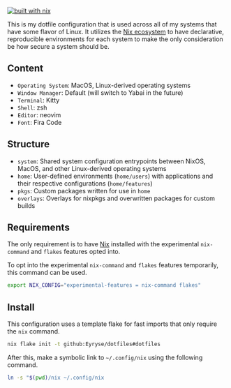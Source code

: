 [![built with nix](https://builtwithnix.org/badge.svg)](https://builtwithnix.org)

This is my dotfile configuration that is used across all of my systems that have some flavor of Linux. It utilizes the [Nix ecosystem](https://www.nixos.wiki/wiki/Nix_Ecosystem) to have declarative, reproducible environments for each system to make the only consideration be how secure a system should be.

## Content

- ``Operating System``: MacOS, Linux-derived operating systems
- ``Window Manager``: Default (will switch to Yabai in the future)
- ``Terminal``: Kitty
- ``Shell``: zsh
- ``Editor``: neovim
- ``Font``: Fira Code

## Structure

- ``system``: Shared system configuration entrypoints between NixOS, MacOS, and other Linux-derived operating systems
- ``home``: User-defined environments (``home/users``) with applications and their respective configurations (``home/features``)
- ``pkgs``: Custom packages written for use in ``home``
- ``overlays``: Overlays for nixpkgs and overwritten packages for custom builds

## Requirements

The only requirement is to have [Nix](https://www.nixos.org/download.html) installed with the experimental ``nix-command`` and ``flakes`` features opted into.

To opt into the experimental ``nix-command`` and ``flakes`` features temporarily, this command can be used.

```bash
export NIX_CONFIG="experimental-features = nix-command flakes"
```

## Install

This configuration uses a template flake for fast imports that only require the ``nix`` command.

```bash
nix flake init -t github:Eyryse/dotfiles#dotfiles
```

After this, make a symbolic link to ``~/.config/nix`` using the following command.

```bash
ln -s "$(pwd)/nix ~/.config/nix
```
